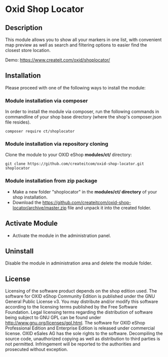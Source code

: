 # Oxid Shop Locator

## Description

This module allows you to show all your markers in one list,
with convenient map preview as well as search and filtering options
to easier find the closest store location.

Demo: https://www.createit.com/oxid/shoplocator/

## Installation

Please proceed with one of the following ways to install the module:

### Module installation via composer

In order to install the module via composer, run the following commands in commandline of your shop base directory 
(where the shop's composer.json file resides).

```
composer require ct/shoplocator
```

### Module installation via repository cloning

Clone the module to your OXID eShop **modules/ct/** directory:
```
git clone https://github.com/createitcom/oxid-shop-locator.git shoplocator
```

### Module installation from zip package

* Make a new folder "shoplocator" in the **modules/ct/ directory** of your shop installation. 
* Download the https://github.com/createitcom/oxid-shop-locator/archive/master.zip file and unpack it into the created folder.

## Activate Module

- Activate the module in the administration panel.

## Uninstall

Disable the module in administration area and delete the module folder.

## License

Licensing of the software product depends on the shop edition used. The software for OXID eShop Community Edition
is published under the GNU General Public License v3. You may distribute and/or modify this software according to
the licensing terms published by the Free Software Foundation. Legal licensing terms regarding the distribution of
software being subject to GNU GPL can be found under http://www.gnu.org/licenses/gpl.html. The software for OXID eShop
Professional Edition and Enterprise Edition is released under commercial license. OXID eSales AG has the sole rights to
the software. Decompiling the source code, unauthorized copying as well as distribution to third parties is not
permitted. Infringement will be reported to the authorities and prosecuted without exception.